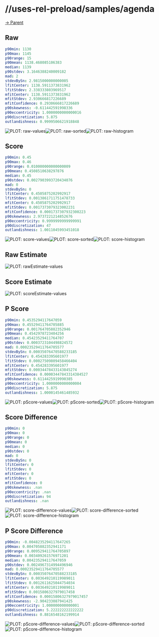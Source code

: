 
# //uses-rel-preload/samples/agenda

[→ Parent](../..)


## Raw


```yaml
p90min: 1130
p90max: 1145
p90range: 15
p90mean: 1138.468085106383
median: 1139
p90stdev: 3.1646388240009182
mad: 2
stdevBySn: 2.9815000000000005
lfitCenter: 1138.5911373831962
lfitStdev: 2.338333803969517
mfitCenter: 1138.5911373831962
mfitStdev: 2.930666817226689
mfitConfidence: 0.2930666817226689
p90skewness: -0.611442591998336
p90eccentricity: 1.0000000000000016
p90discretization: 5.875
outlandishness: 0.9999506621918848

```

![PLOT: raw-values](./raw/values.svg)![PLOT: raw-sorted](./raw/sorted.svg)![PLOT: raw-histogram](./raw/histogram.svg)
## Score


```yaml
p90min: 0.45
p90max: 0.46
p90range: 0.010000000000000009
p90mean: 0.4508510638297876
median: 0.45
p90stdev: 0.0027903993720434076
mad: 0
stdevBySn: 0
lfitCenter: 0.4505875202992917
lfitStdev: 0.0013861711751478733
mfitCenter: 0.4505875202992917
mfitStdev: 0.0017373079323002231
mfitConfidence: 0.0001737307932300223
p90skewness: 2.9737221214852676
p90eccentricity: 0.9999999999999991
p90discretization: 47
outlandishness: 1.0011045993451018

```

![PLOT: score-values](./score/values.svg)![PLOT: score-sorted](./score/sorted.svg)![PLOT: score-histogram](./score/histogram.svg)
## Raw Estimate

![PLOT: rawEstimate-values](./rawEstimate/values.svg)
## Score Estimate

![PLOT: scoreEstimate-values](./scoreEstimate/values.svg)
## P Score


```yaml
p90min: 0.4535294117647059
p90max: 0.45529411764705885
p90range: 0.001764705882352946
p90mean: 0.4542978723404256
median: 0.45423529411764707
p90stdev: 0.0003723104498824572
mad: 0.00023529411764705577
stdevBySn: 0.00035076470588233185
lfitCenter: 0.454283395601977
lfitStdev: 0.00027509809458466404
mfitCenter: 0.454283395601977
mfitStdev: 0.00034478433143845274
mfitConfidence: 0.00003447843314384527
p90skewness: 0.6114425919990385
p90eccentricity: 1.0000000000000004
p90discretization: 5.875
outlandishness: 1.0000145461485932

```

![PLOT: pScore-values](./pScore/values.svg)![PLOT: pScore-sorted](./pScore/sorted.svg)![PLOT: pScore-histogram](./pScore/histogram.svg)
## Score Difference


```yaml
p90min: 0
p90max: 0
p90range: 0
p90mean: 0
median: 0
p90stdev: 0
mad: 0
stdevBySn: 0
lfitCenter: 0
lfitStdev: 0
mfitCenter: 0
mfitStdev: 0
mfitConfidence: 0
p90skewness: .nan
p90eccentricity: .nan
p90discretization: 94
outlandishness: .nan

```

![PLOT: score-difference-values](./score-difference/values.svg)![PLOT: score-difference-sorted](./score-difference/sorted.svg)![PLOT: score-difference-histogram](./score-difference/histogram.svg)
## P Score Difference


```yaml
p90min: -0.0048235294117647265
p90max: 0.004705882352941171
p90range: 0.009529411764705897
p90mean: 0.003409261576971201
median: 0.004235294117647059
p90stdev: 0.0024967314994496946
mad: 0.00023529411764705577
stdevBySn: 0.00035076470588233185
lfitCenter: 0.003649210119989011
lfitStdev: 0.0012611625044754034
mfitCenter: 0.003649210119989011
mfitStdev: 0.0015806327979017458
mfitConfidence: 0.00015806327979017457
p90skewness: -2.904233087941425
p90eccentricity: 1.000000000000001
p90discretization: 5.222222222222222
outlandishness: 0.8816548162199914

```

![PLOT: pScore-difference-values](./pScore-difference/values.svg)![PLOT: pScore-difference-sorted](./pScore-difference/sorted.svg)![PLOT: pScore-difference-histogram](./pScore-difference/histogram.svg)